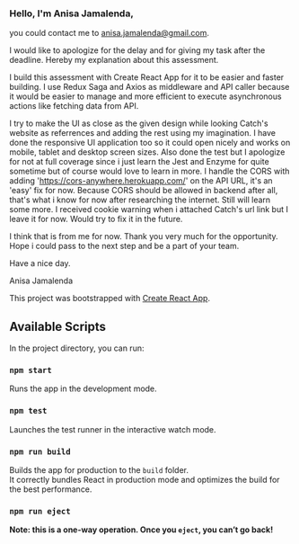 ### Hello, I'm Anisa Jamalenda,
you could contact me to anisa.jamalenda@gmail.com.

I would like to apologize for the delay and for giving my task after the deadline.
Hereby my explanation about this assessment.

I build this assessment with Create React App for it to be easier and faster building. I use Redux Saga and Axios as
middleware and API caller because it would be easier to manage and more efficient to execute asynchronous actions like fetching data from API. 

I try to make the UI as close as the given design while looking Catch's website as referrences and adding the rest using my imagination. I have done the responsive UI application too so it could open nicely and works on mobile, tablet and desktop screen sizes. Also done the test but I apologize for not at full coverage since i just learn the Jest and Enzyme for quite sometime but of course would love to learn in more. I handle the CORS with adding 'https://cors-anywhere.herokuapp.com/' on the API URL, it's an 'easy' fix for now. Because CORS should be allowed in backend after all, that's what i know for now after researching the internet. Still will learn some more. I received cookie warning when i attached Catch's url link but I leave it for now. Would try to fix it in the future.

I think that is from me for now. Thank you very much for the opportunity. Hope i could pass to the next step and be a part of your team.

Have a nice day.

Anisa Jamalenda


This project was bootstrapped with [Create React App](https://github.com/facebook/create-react-app).

## Available Scripts

In the project directory, you can run:

### `npm start`

Runs the app in the development mode.<br />

### `npm test`

Launches the test runner in the interactive watch mode.<br />

### `npm run build`

Builds the app for production to the `build` folder.<br />
It correctly bundles React in production mode and optimizes the build for the best performance.

### `npm run eject`

**Note: this is a one-way operation. Once you `eject`, you can’t go back!**
